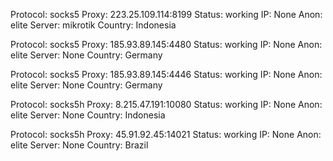 Protocol: socks5
Proxy: 223.25.109.114:8199
Status: working
IP: None
Anon: elite
Server: mikrotik
Country: Indonesia

Protocol: socks5
Proxy: 185.93.89.145:4480
Status: working
IP: None
Anon: elite
Server: None
Country: Germany

Protocol: socks5
Proxy: 185.93.89.145:4446
Status: working
IP: None
Anon: elite
Server: None
Country: Germany

Protocol: socks5h
Proxy: 8.215.47.191:10080
Status: working
IP: None
Anon: elite
Server: None
Country: Indonesia

Protocol: socks5h
Proxy: 45.91.92.45:14021
Status: working
IP: None
Anon: elite
Server: None
Country: Brazil

